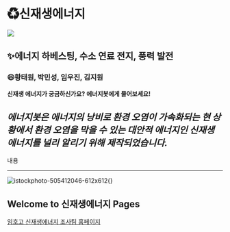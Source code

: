 
# ♻신재생에너지
![](https://user-images.githubusercontent.com/88136749/129305189-8d74d12b-b722-4ed4-b634-61cd3bf6b71a.jpg)
## ✨에너지 하베스팅, 수소 연료 전지, 풍력 발전
### 😆황태원, 박민성, 임우진, 김지원

**신재생 에너지가 궁금하신가요? 에너지봇에게 물어보세요!**

*에너지봇은 에너지의 낭비로 환경 오염이 가속화되는 현 상황에서 환경 오염을 막을 수 있는 대안적 에너지인 신재생 에너지를 널리 알리기 위해 제작되었습니다.*
---
내용




---
![istockphoto-505412046-612x612](https://image.shutterstock.com/image-photo/modern-green-city-powered-only-600w-553614883.jpg){}


## Welcome to 신재생에너지 Pages

[임호고 신재생에너지 조사팀 홈페이지](https://taewonhwang.github.io/chatbot/)
